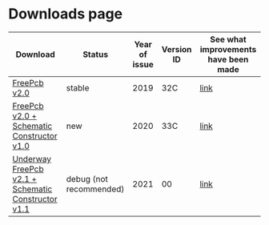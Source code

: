 # Downloads page

Download                                                                         | Status | Year of issue | Version ID | See what improvements have been made
---------------------------------------------------------------------------------|--------|---------------|------------|------------------------------------------
[FreePcb v2.0](https://github.com/Duxah/FreePCB-2/archive/2-032.zip)           | stable | 2019 | 32C | [link](https://github.com/Duxah/FreePCB-2/tree/2-032/README.md)
[FreePcb v2.0 + Schematic Constructor v1.0](https://github.com/Duxah/FreePCB-2/archive/2-033.zip) | new | 2020 | 33C | [link](https://github.com/Duxah/FreePCB-2/tree/2-033/README.md)
[Underway FreePcb v2.1 + Schematic Constructor v1.1](https://github.com/Duxah/FreePCB-2/archive/master.zip) | debug (not recommended) | 2021 | 00 | [link](https://freepcb.dev)




<!-- Yandex.Metrika counter -->
<script type="text/javascript" >
   (function(m,e,t,r,i,k,a){m[i]=m[i]||function(){(m[i].a=m[i].a||[]).push(arguments)};
   m[i].l=1*new Date();k=e.createElement(t),a=e.getElementsByTagName(t)[0],k.async=1,k.src=r,a.parentNode.insertBefore(k,a)})
   (window, document, "script", "https://mc.yandex.ru/metrika/tag.js", "ym");

   ym(56412415, "init", {
        clickmap:true,
        trackLinks:true,
        accurateTrackBounce:true,
        webvisor:true
   });
</script>
<noscript><div><img src="https://mc.yandex.ru/watch/56412415" style="position:absolute; left:-9999px;" alt="" /></div></noscript>
<!-- /Yandex.Metrika counter -->


